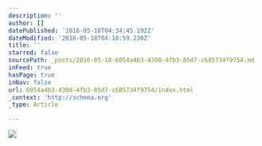```yaml
---
description: ''
author: []
datePublished: '2016-05-18T04:34:45.192Z'
dateModified: '2016-05-18T04:18:59.236Z'
title: ''
starred: false
sourcePath: _posts/2016-05-18-6054a4b3-4308-4fb3-85d7-c685734f9754.md
inFeed: true
hasPage: true
inNav: false
url: 6054a4b3-4308-4fb3-85d7-c685734f9754/index.html
_context: 'http://schema.org'
_type: Article

---
```

![](https://the-grid-user-content.s3-us-west-2.amazonaws.com/c8cb0433-9cc4-40a3-9299-9255ca2d1f7e.jpg)